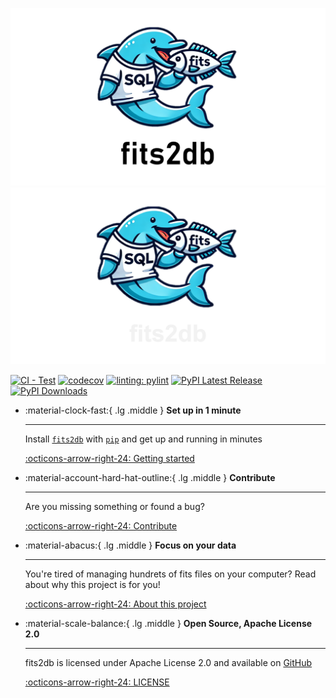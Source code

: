 ![Image title](layout/images/fits_logo.png#only-light)
![Image title](layout/images/fits_logo_dark.png#only-dark)

[![CI - Test](https://img.shields.io/github/actions/workflow/status/pmodwrc/fits2db/unit_test.yml?branch=main)](https://github.com/pmodwrc/fits2db/blob/main/.github/workflows/unit_test.yml) [![codecov](https://codecov.io/github/pmodwrc/fits2db/graph/badge.svg?token=92UPKXEOIH)](https://codecov.io/github/pmodwrc/fits2db) [![linting: pylint](https://img.shields.io/badge/linting-pylint-yellowgreen)](https://github.com/pylint-dev/pylint)
[![PyPI Latest Release](https://img.shields.io/pypi/v/fits2db.svg)](https://pypi.org/project/fits2db/) [![PyPI Downloads](https://img.shields.io/pypi/dm/fits2db.svg?label=PyPI%20downloads)](https://pypi.org/project/fits2db/) 


<div class="grid cards" markdown>

-   :material-clock-fast:{ .lg .middle } __Set up in 1 minute__

    ---

    Install [`fits2db`](#) with [`pip`](/user-guide/installation) and get up
    and running in minutes

    [:octicons-arrow-right-24: Getting started](/user-guide/overview)

-   :material-account-hard-hat-outline:{ .lg .middle } __Contribute__

    ---

    Are you missing something or found a bug?

    [:octicons-arrow-right-24: Contribute](/contribution/contribution)

-   :material-abacus:{ .lg .middle } __Focus on your data__

    ---

    You're tired of managing hundrets of fits files on your computer? Read about why this project is for you!

    [:octicons-arrow-right-24: About this project](/user-guide/about-us)

-   :material-scale-balance:{ .lg .middle } __Open Source, Apache License 2.0__

    ---

    fits2db is licensed under Apache License 2.0 and available on [GitHub](https://github.com/pmodwrc/fits2db/blob/main/LICENSE)

    [:octicons-arrow-right-24: LICENSE](https://github.com/pmodwrc/fits2db/blob/main/LICENSE)

</div>